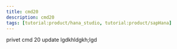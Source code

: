 ```yaml
---
title: cmd20
description: cmd20
tags: [tutorial:product/hana_studio, tutorial:product/sapHana]
---
```


privet cmd 20
update
lgdkhldgkh;lgd
